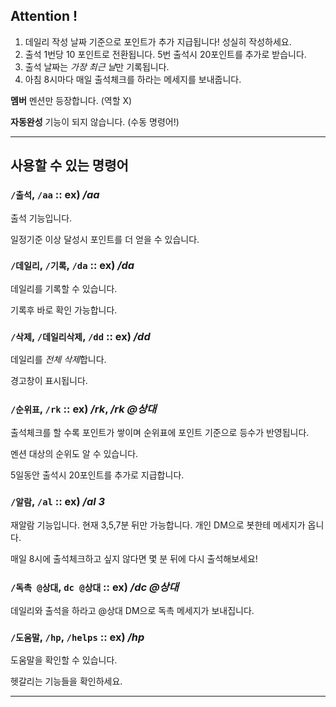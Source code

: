 ## Attention !
1. 데일리 작성 날짜 기준으로 포인트가 추가 지급됩니다! 성실히 작성하세요.
2. 출석 1번당 10 포인트로 전환됩니다. 5번 출석시 20포인트를 추가로 받습니다.
3. 출석 날짜는 *가장 최근 날*만 기록됩니다.
4. 아침 8시마다 매일 출석체크를 하라는 메세지를 보내줍니다.

**멤버** 멘션만 등장합니다. (역할 X)

**자동완성** 기능이 되지 않습니다. (수동 명령어!)

---

## 사용할 수 있는 명령어

### `/출석`, `/aa` :: ex) */aa*
출석 기능입니다. 

일정기준 이상 달성시 포인트를 더 얻을 수 있습니다.

### `/데일리`, `/기록`, `/da` :: ex) */da*

데일리를 기록할 수 있습니다. 

기록후 바로 확인 가능합니다.

### `/삭제`, `/데일리삭제`, `/dd` :: ex) */dd*

데일리를 *전체 삭제*합니다. 

경고창이 표시됩니다.

### `/순위표`, `/rk` :: ex) */rk*, */rk @상대*
출석체크를 할 수록 포인트가 쌓이며 순위표에 포인트 기준으로 등수가 반영됩니다.

멘션 대상의 순위도 알 수 있습니다.

5일동안 출석시 20포인트를 추가로 지급합니다.

### `/알람`, `/al` :: ex) */al 3*
재알람 기능입니다. 현재 3,5,7분 뒤만 가능합니다. 개인 DM으로 봇한테 메세지가 옵니다.

매일 8시에 출석체크하고 싶지 않다면 몇 분 뒤에 다시 출석해보세요!


### `/독촉 @상대`, `dc @상대` :: ex) */dc @상대*
데일리와 출석을 하라고 @상대 DM으로 독촉 메세지가 보내집니다.

### `/도움말`, `/hp`, `/helps` :: ex) */hp*
도움말을 확인할 수 있습니다. 

헷갈리는 기능들을 확인하세요.


---
 